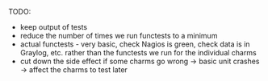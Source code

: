 TODO:

* keep output of tests
* reduce the number of times we run functests to a minimum
* actual functests - very basic, check Nagios is green, check data is in Graylog, etc. rather than the functests we run for the individual charms
* cut down the side effect if some charms go wrong -> basic unit crashes -> affect the charms to test later

